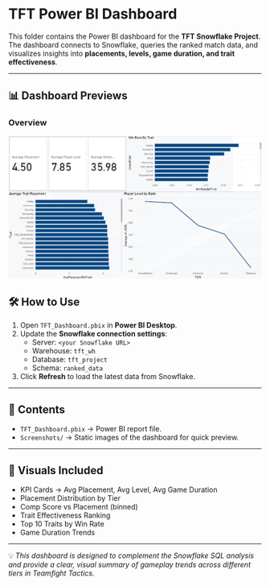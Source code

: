 # TFT Power BI Dashboard

This folder contains the Power BI dashboard for the **TFT Snowflake Project**.  
The dashboard connects to Snowflake, queries the ranked match data, and visualizes insights into **placements, levels, game duration, and trait effectiveness**.

---

## 📊 Dashboard Previews

### Overview
![Overview Screenshot](Screenshots/Dashboard.png)


## 🛠 How to Use

1. Open `TFT_Dashboard.pbix` in **Power BI Desktop**.  
2. Update the **Snowflake connection settings**:
   - Server: `<your Snowflake URL>`
   - Warehouse: `tft_wh`
   - Database: `tft_project`
   - Schema: `ranked_data`
3. Click **Refresh** to load the latest data from Snowflake.  

---

## 📂 Contents
- `TFT_Dashboard.pbix` → Power BI report file.  
- `Screenshots/` → Static images of the dashboard for quick preview.  

---

## 🔎 Visuals Included
- KPI Cards → Avg Placement, Avg Level, Avg Game Duration  
- Placement Distribution by Tier  
- Comp Score vs Placement (binned)  
- Trait Effectiveness Ranking  
- Top 10 Traits by Win Rate  
- Game Duration Trends  

---

💡 *This dashboard is designed to complement the Snowflake SQL analysis and provide a clear, visual summary of gameplay trends across different tiers in Teamfight Tactics.*
